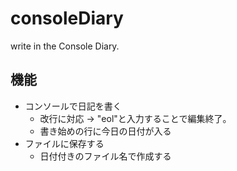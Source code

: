 # consoleDiary
write in the Console Diary.

## 機能

* コンソールで日記を書く
	* 改行に対応 -> "eol"と入力することで編集終了。
	* 書き始めの行に今日の日付が入る
* ファイルに保存する
	* 日付付きのファイル名で作成する

